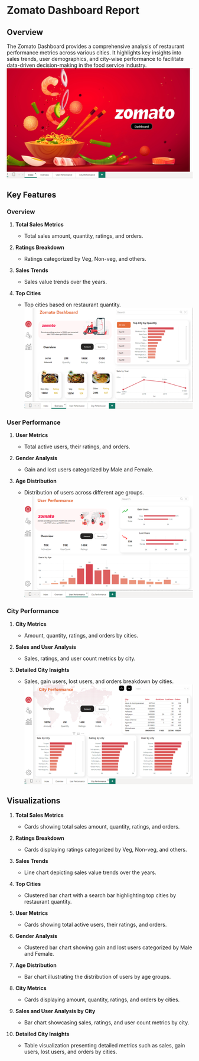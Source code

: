 # Zomato Dashboard Report

## Overview

The Zomato Dashboard provides a comprehensive analysis of restaurant performance metrics across various cities. It highlights key insights into sales trends, user demographics, and city-wise performance to facilitate data-driven decision-making in the food service industry.
![Image Description](https://github.com/Bharat74309/Zomato-Dashboard/blob/bd4001d323f1be6580b50d8567b5d42b2e05ca66/Screenshot%202024-07-14%20194555.png)
## Key Features

### Overview
1. **Total Sales Metrics**
   - Total sales amount, quantity, ratings, and orders.

2. **Ratings Breakdown**
   - Ratings categorized by Veg, Non-veg, and others.

3. **Sales Trends**
   - Sales value trends over the years.

4. **Top Cities**
   - Top cities based on restaurant quantity.
![Image Description](https://github.com/Bharat74309/Zomato-Dashboard/blob/0d27519b2a0265505a40812bd023af1e7748a7f7/Screenshot%202024-07-14%20194609.png)
### User Performance
1. **User Metrics**
   - Total active users, their ratings, and orders.

2. **Gender Analysis**
   - Gain and lost users categorized by Male and Female.

3. **Age Distribution**
   - Distribution of users across different age groups.
![Image Description](https://github.com/Bharat74309/Zomato-Dashboard/blob/3a9876f8d4e539753a0089b28fefe2f4cde056b1/Screenshot%202024-07-14%20194623.png)
### City Performance
1. **City Metrics**
   - Amount, quantity, ratings, and orders by cities.

2. **Sales and User Analysis**
   - Sales, ratings, and user count metrics by city.

3. **Detailed City Insights**
   - Sales, gain users, lost users, and orders breakdown by cities.
![Image Description](https://github.com/Bharat74309/Zomato-Dashboard/blob/b41a9c794b0c4139164392863e78a00b7538d976/Screenshot%202024-07-14%20194635.png)
## Visualizations

1. **Total Sales Metrics**
   - Cards showing total sales amount, quantity, ratings, and orders.

2. **Ratings Breakdown**
   - Cards displaying ratings categorized by Veg, Non-veg, and others.

3. **Sales Trends**
   - Line chart depicting sales value trends over the years.

4. **Top Cities**
   - Clustered bar chart with a search bar highlighting top cities by restaurant quantity.

5. **User Metrics**
   - Cards showing total active users, their ratings, and orders.

6. **Gender Analysis**
   - Clustered bar chart showing gain and lost users categorized by Male and Female.

7. **Age Distribution**
   - Bar chart illustrating the distribution of users by age groups.

8. **City Metrics**
   - Cards displaying amount, quantity, ratings, and orders by cities.

9. **Sales and User Analysis by City**
   - Bar chart showcasing sales, ratings, and user count metrics by city.

10. **Detailed City Insights**
    - Table visualization presenting detailed metrics such as sales, gain users, lost users, and orders by cities.
